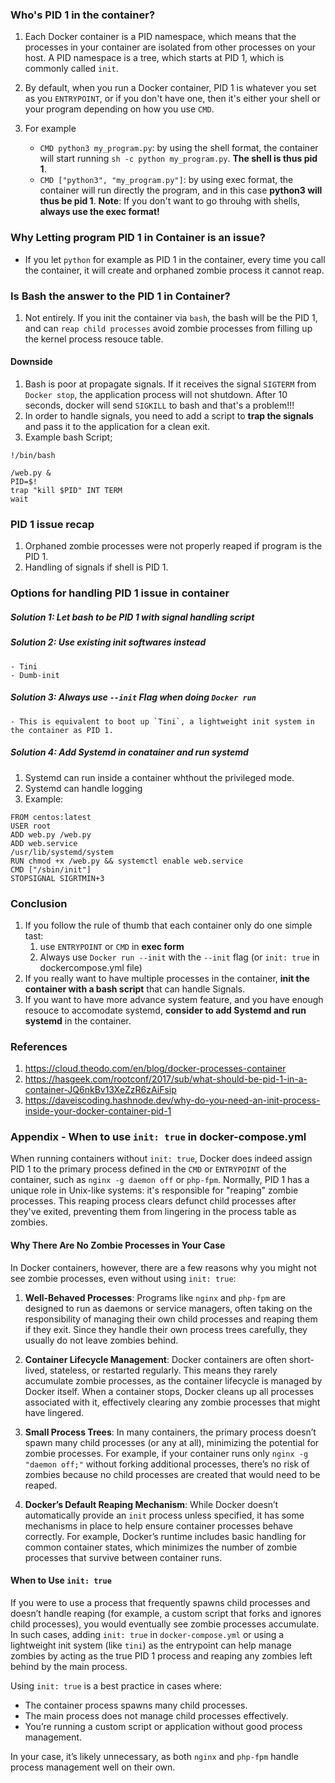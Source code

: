 ### Who's PID 1 in the container?

1. Each Docker container is a PID namespace, which means that the processes in your container are isolated from other processes on your host. A PID namespace is a tree, which starts at PID 1, which is commonly called `init`.

1. By default, when you run a Docker container, PID 1 is whatever you set as you `ENTRYPOINT`, or if you don't have one, then it's either your shell or your program depending on how you use `CMD`.
2. For example
    - `CMD python3 my_program.py`: by using the shell format, the container will start running `sh -c python my_program.py`. **The shell is thus pid 1**.
    - `CMD ["python3", "my_program.py"]`: by using exec format, the container will run directly the program, and in this case **python3 will thus be pid 1**.
**Note**: If you don't want to go throuhg with shells, **always use the exec format!**

### Why Letting program PID 1 in Container is an issue?
- If you let `python` for example as PID 1 in the container, every time you call the container, it will create and orphaned zombie process it cannot reap.


### Is Bash the answer to the PID 1 in Container?

1. Not entirely. If you init the container via `bash`, the bash will be the PID 1, and can `reap child processes` avoid zombie processes from filling up the kernel process resouce table.
#### Downside
1. Bash is poor at propagate signals. If it receives the signal `SIGTERM` from `Docker stop`, the application process will not shutdown. After 10 seconds, docker will send `SIGKILL` to bash and that's a problem!!!
2. In order to handle signals, you need to add a script to **trap the signals** and pass it to the application for a clean exit.
3. Example bash Script;
```
!/bin/bash

/web.py &
PID=$!
trap "kill $PID" INT TERM
wait
```

### PID 1 issue recap
1. Orphaned zombie processes were not properly reaped if program is the PID 1.
2. Handling of signals if shell is PID 1.

### Options for handling PID 1 issue in container

##### Solution 1: Let bash to be PID 1 with signal handling script
##### Solution 2: Use existing init softwares instead
    - Tini
    - Dumb-init
##### Solution 3: Always use `--init` Flag when doing `Docker run`
    - This is equivalent to boot up `Tini`, a lightweight init system in the container as PID 1.
##### Solution 4: Add Systemd in conatainer and run systemd
1. Systemd can run inside a container whthout the privileged mode.
2. Systemd can handle logging
3. Example:
```
FROM centos:latest
USER root
ADD web.py /web.py
ADD web.service
/usr/lib/systemd/system
RUN chmod +x /web.py && systemctl enable web.service
CMD ["/sbin/init"]
STOPSIGNAL SIGRTMIN+3
```

### Conclusion

1. If you follow the rule of thumb that each container only do one simple tast:
    1. use `ENTRYPOINT` or `CMD` in **exec form**
    2. Always use `Docker run --init` with the `--init` flag (or `init: true` in dockercompose.yml file)
2. If you really want to have multiple processes in the container, **init the container with a bash script** that can handle Signals.
3. If you want to have more advance system feature, and you have enough resouce to accomodate systemd, **consider to add Systemd and run systemd** in the container.


### References

1. https://cloud.theodo.com/en/blog/docker-processes-container
2. https://hasgeek.com/rootconf/2017/sub/what-should-be-pid-1-in-a-container-JQ6nkBv13XeZzR6zAiFsip
3. https://daveiscoding.hashnode.dev/why-do-you-need-an-init-process-inside-your-docker-container-pid-1


### Appendix - When to use `init: true` in docker-compose.yml

When running containers without `init: true`, Docker does indeed assign PID 1 to the primary process defined in the `CMD` or `ENTRYPOINT` of the container, such as `nginx -g daemon off` or `php-fpm`. Normally, PID 1 has a unique role in Unix-like systems: it's responsible for "reaping" zombie processes. This reaping process clears defunct child processes after they've exited, preventing them from lingering in the process table as zombies.

#### Why There Are No Zombie Processes in Your Case

In Docker containers, however, there are a few reasons why you might not see zombie processes, even without using `init: true`:

1. **Well-Behaved Processes**: Programs like `nginx` and `php-fpm` are designed to run as daemons or service managers, often taking on the responsibility of managing their own child processes and reaping them if they exit. Since they handle their own process trees carefully, they usually do not leave zombies behind.

2. **Container Lifecycle Management**: Docker containers are often short-lived, stateless, or restarted regularly. This means they rarely accumulate zombie processes, as the container lifecycle is managed by Docker itself. When a container stops, Docker cleans up all processes associated with it, effectively clearing any zombie processes that might have lingered.

3. **Small Process Trees**: In many containers, the primary process doesn’t spawn many child processes (or any at all), minimizing the potential for zombie processes. For example, if your container runs only `nginx -g "daemon off;"` without forking additional processes, there’s no risk of zombies because no child processes are created that would need to be reaped.

4. **Docker’s Default Reaping Mechanism**: While Docker doesn’t automatically provide an `init` process unless specified, it has some mechanisms in place to help ensure container processes behave correctly. For example, Docker’s runtime includes basic handling for common container states, which minimizes the number of zombie processes that survive between container runs.

#### When to Use `init: true`

If you were to use a process that frequently spawns child processes and doesn’t handle reaping (for example, a custom script that forks and ignores child processes), you would eventually see zombie processes accumulate. In such cases, adding `init: true` in `docker-compose.yml` or using a lightweight init system (like `tini`) as the entrypoint can help manage zombies by acting as the true PID 1 process and reaping any zombies left behind by the main process.

Using `init: true` is a best practice in cases where:
- The container process spawns many child processes.
- The main process does not manage child processes effectively.
- You’re running a custom script or application without good process management.

In your case, it’s likely unnecessary, as both `nginx` and `php-fpm` handle process management well on their own.